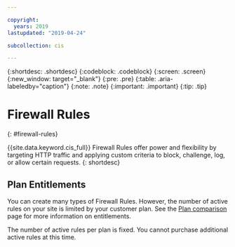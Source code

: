 ```yaml
---

copyright:
  years: 2019
lastupdated: "2019-04-24"

subcollection: cis

---
```


{:shortdesc: .shortdesc}
{:codeblock: .codeblock}
{:screen: .screen}
{:new_window: target="_blank"}
{:pre: .pre}
{:table: .aria-labeledby="caption"}
{:note: .note}
{:important: .important}
{:tip: .tip}

# Firewall Rules
{: #firewall-rules}

{{site.data.keyword.cis_full}} Firewall Rules offer power and flexibility by targeting HTTP traffic and applying custom criteria to block, challenge, log, or allow certain requests.
{: shortdesc}

## Plan Entitlements

You can create many types of Firewall Rules. However, the number of active rules on your site is limited by your customer plan. See the [Plan comparison](/docs/cis?topic=cis-cis-plan-comparison) page for more information on entitlements.

The number of active rules per plan is fixed. You cannot purchase additional active rules at this time.
